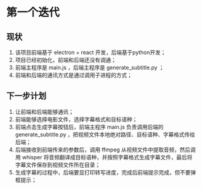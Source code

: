 # 第一个迭代

## 现状

1. 该项目前端基于 electron + react 开发，后端基于python开发；
2. 项目已经初始化，前端和后端还没有调通；
3. 前端主程序是 main.js ，后端主程序是 generate_subtitle.py ；
4. 前端和后端的通讯方式是通过调用子进程的方式；


## 下一步计划

1. 让前端和后端能够通讯；
2. 前端能够选择电影文件，选择字幕格式和目标语种；
3. 前端点击生成字幕按钮后，前端主程序 main.js 负责调用后端的 generate_subtitle.py ，把视频文件本地绝对路径、目标语种、字幕格式传给后端；
4. 后端接收到前端传来的参数后，调用 ffmpeg 从视频文件中提取音频，然后调用 whisper 将音频翻译成目标语种，并按照字幕格式生成字幕文件，最后将字幕文件保存到视频文件所在目录；
5. 生成字幕的过程中，后端要显打印转写进度，完成后前端提示完成，但不要弹框提示；